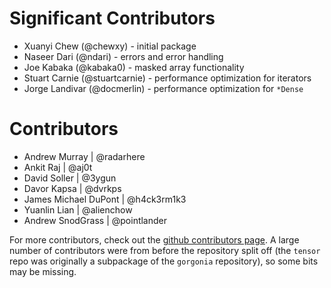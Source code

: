 # Significant Contributors #

* Xuanyi Chew (@chewxy) - initial package
* Naseer Dari (@ndari) - errors and error handling
* Joe Kabaka (@kabaka0) - masked array functionality
* Stuart Carnie (@stuartcarnie) - performance optimization for iterators
* Jorge Landivar (@docmerlin) - performance optimization for `*Dense`

# Contributors


* Andrew Murray | @radarhere
* Ankit Raj | @aj0t
* David Soller | @3ygun
* Davor Kapsa | @dvrkps
* James Michael DuPont | @h4ck3rm1k3
* Yuanlin Lian | @alienchow
* Andrew SnodGrass | @pointlander



For more contributors, check out the [github contributors page](https://github.com/gorgonia/tensor/graphs/contributors). A large number of contributors were from before the repository split off (the `tensor` repo was originally a subpackage of the `gorgonia` repository), so some bits may be missing.